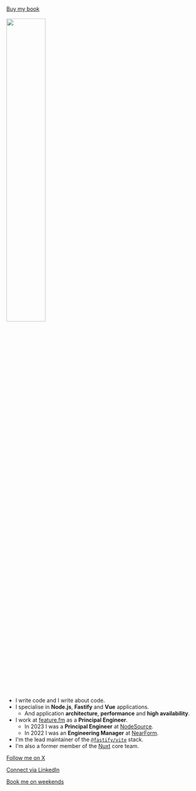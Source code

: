 
<a href="https://hire.jonasgalvez.com.br/happy-little-monoliths">Buy my book<br><br><img width="45%" src="https://github.com/user-attachments/assets/3dc57da2-d28a-4e38-941d-53edb119ee81"></a>

- I write code and I write about code.
- I specialise in **Node.js**, **Fastify** and **Vue** applications.
  - And application **architecture**, **performance** and **high availability**.  
- I work at [feature.fm](https://feature.fm) as a **Principal Engineer**.
  - In 2023 I was a **Principal Engineer** at [NodeSource](https://nodesource.com/).
  - In 2022 I was an **Engineering Manager** at [NearForm](https://nearform.com/).
- I'm the lead maintainer of the [`@fastify/vite`](https://fastify-vite.dev/) stack.
- I'm also a former member of the [Nuxt](https://nuxt.com/) core team.

[Follow me on X](https://x.com/anothergalvez)

[Connect via LinkedIn](https://linkedin.com/in/jonasgalvez)

[Book me on weekends](https://hire.jonasgalvez.com.br/consulting)
